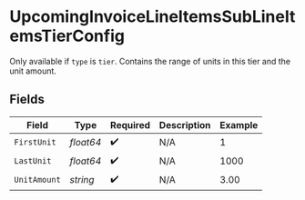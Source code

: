 # UpcomingInvoiceLineItemsSubLineItemsTierConfig

Only available if `type` is `tier`. Contains the range of units in this tier and the unit amount.


## Fields

| Field              | Type               | Required           | Description        | Example            |
| ------------------ | ------------------ | ------------------ | ------------------ | ------------------ |
| `FirstUnit`        | *float64*          | :heavy_check_mark: | N/A                | 1                  |
| `LastUnit`         | *float64*          | :heavy_check_mark: | N/A                | 1000               |
| `UnitAmount`       | *string*           | :heavy_check_mark: | N/A                | 3.00               |